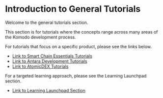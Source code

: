 # Introduction to General Tutorials

Welcome to the general tutorials section. 

This section is for tutorials where the concepts range across many areas of the Komodo development process.

For tutorials that focus on a specific product, please see the links below.

* [Link to Smart Chain Essentials Tutorials]()
* [Link to Antara Development Tutorials]()
* [Link to AtomicDEX Tutorials]()

For a targeted learning approach, please see the Learning Launchpad section.

* [Link to Learning Launchpad Section]()
